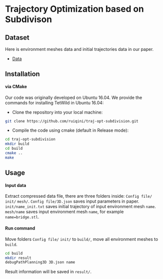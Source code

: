 # Trajectory Optimization based on Subdivison

## Dataset
Here is environment meshes data and initial trajectories data in our paper. 

- [Data](https://drive.google.com/file/d/1DM86tO0wUNef2G3BqX1U6s52vXGT5wuf/view?usp=sharing/)


## Installation

#### via CMake

Our code was originally developed on Ubuntu 16.04. We provide the commands for installing TetWild in Ubuntu 16.04:

- Clone the repository into your local machine:

```bash
git clone https://github.com/ruiqini/traj-opt-subdivision.git
```

- Compile the code using cmake (default in Release mode):

```bash
cd traj-opt-subdivision
mkdir build
cd build
cmake ..
make
```

## Usage

#### Input data

Extract compressed data file, there are three folders inside: `Config file/` `init/` `mesh/`. 
`Config file/3D.json` saves input parameters in paper.
`init/name_init.txt` saves initial trajectory of input environment mesh `name`.
`mesh/name` saves input environment mesh `name`, for example `name=bridge.stl`.

#### Run command
Move folders `Config file/` `init/` to `build/`, move all environment meshes to `build`.
```bash
cd build
mkdir result
debugPathPlanning3D 3D.json name
```
Result information will be saved in `result/`.

